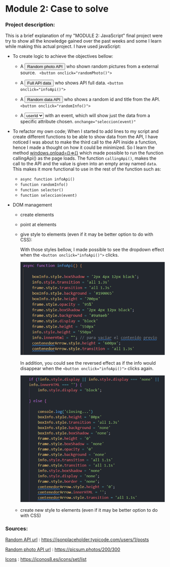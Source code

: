 <style> img {width:500px;}</style>

# Module 2: Case to solve

### Project description:

This is a brief explanation of my "MODULE 2: JavaScript" final project were try to show all the knowledge gained over the past weeks and some I learn while making this actual project. I have used javaScript:

- To create logic to achieve the objectives bellow:

  - A <button>Random photo API</button> who shown random pictures from a external source.
    ` <button onclick="randomPhoto()">`

  - A <button>Full API data</button> who shows API full data.
    `<button onclick="infoApi()">`

  - A <button>Random data API</button> who shows a random id and title from the API.
    `<button onclick="randomInfo()">`

  - A <select><option >userId</option><option >id</option><option >title</option><option >body</option></select> with an event, which will show just the data from a specific attribute chosen.
    `onchange="seleccion(event)"`

- To refactor my own code;
  When I started to add lines to my script and create different functions to be able to show data from the API, I have noticed I was about to make the third call to the API inside a function, hence I made a thought on how it could be minimized. So I learn the method [windows.onload=()=>{}](https://developer.mozilla.org/en-US/docs/Web/API/Window/load_event) which made possible to run the function callingApi() as the page loads. The function `callingApi()`, makes the call to the API and the value is given into an empty array named `data`. This makes it more functional to use in the rest of the function such as:

  - `async function infoApi()`
  - `function randomInfo()`
  - `function selector()`
  - `function seleccion(event)`

- DOM management

  - create elements
  - point at elements
  - give style to elements (even if it may be better option to do with CSS):

    With those styles bellow, I made possible to see the dropdown effect when the `<button onclick="infoApi()">` clicks.

    ![Async function infoApi()](image-2.png)

    In addition, you could see the reversed effect as if the info would disappear when the `<button onclick="infoApi()">` clicks again.

    ![Async function infoApi()- if , else ](image.png)

  - create new style to elements (even if it may be better option to do with CSS)

### Sources:

[Random API url](https://jsonplaceholder.typicode.com/users/1/posts) : https://jsonplaceholder.typicode.com/users/1/posts

[Random photo API url](https://picsum.photos/200/300) : https://picsum.photos/200/300

[Icons](https://iconos8.es/icons/set/list) : https://iconos8.es/icons/set/list
